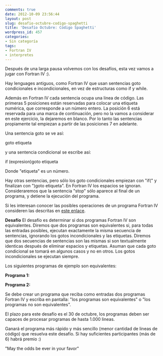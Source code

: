 ```yaml
---
comments: true
date: 2012-10-09 23:56:44
layout: post
slug: desafio-octubre-codigo-spaghetti
title: 'Desafío Octubre: Código Spaghetti'
wordpress_id: 457
categories:
- Sin categoría
tags:
- Fortran IV
- interpretes
---
```


Después de una larga pausa volvemos con los desafíos, esta vez vamos a jugar con Fortran IV :).

Hay lenguages antiguos, como Fortran IV que usan sentencias goto condicionales e incondicionales, en vez de estructuras como if y while. 

Además en Fortran IV cada sentencia ocupa una linea de código. Las primeras 5 posiciones están reservadas para colocar una etiqueta numérica, que corresponde a un número entero. La posición 6 está reservada para una marca de continuación, pero no la vamos a considerar en este ejercicio, la dejaremos en blanco. Por lo tanto las sentencias propiamente tal empiezan a partir de las posiciones 7 en adelante. 

Una sentencia goto se ve así:

goto etiqueta

y una sentencia condicional se escribe así:

if (expresion)goto etiqueta


Donde "etiqueta" es un número.

Hay otras sentencias, pero sólo los goto condicionales empiezan con "if(" y finalizan con ")goto etiqueta". En Fortran IV los espacios se ignoran. Consideraremos que la sentencia "stop" sólo aparece al final de un programa, y detiene la ejecución del programa.

Si les interesan conocer las posibles operaciones de un programa Fortran IV consideren las descritas en [este enlace](http://www.math-cs.gordon.edu/courses/cps323/FORTRAN/fortran.html).

**Desafío**
El desafío es determinar si dos programas Fortran IV son equivalentes. Diremos que dos programas son equivalentes si, para todas las entradas posibles, ejecutan exactamente la misma secuencia de sentencias, ignorando los gotos incondicionales y las etiquetas. Diremos que dos secuencias de sentencias son las mismas si son textualmente identicas después de eliminar espacios y etiquetas.
Asuman que cada goto condicional se tomará en algunos casos y no en otros. Los gotos incondicionales se ejecutan siempre. 

Los siguientes programas de ejemplo son equivalentes:

**Programa 1:**


**Programa 2:**


Se debe crear un programa que reciba como entradas dos programas Fortran IV y escriba en pantalla: "los programas son equivalentes" o "los programas no son equivalentes".

El plazo para este desafío es el 30 de octubre, los programas deben ser capaces de procesar programas de hasta 1.000 lineas.

Ganará el programa  más rápido y más sencillo (menor cantidad de lineas de código) que resuelva este desafío. Si hay suficientes participantes (más de 6) habrá premio :)

"May the odds be ever in your favor"
